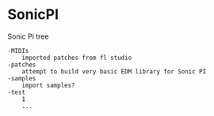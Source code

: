 # SonicPI
Sonic Pi tree

	-MIDIs
		imported patches from fl studio
	-patches
		attempt to build very basic EDM library for Sonic PI
	-samples
		import samples?
	-test
		1
		...
